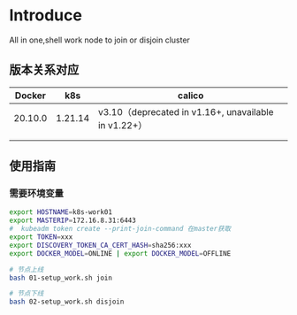 # Introduce
All in one,shell work node to join or disjoin cluster

## 版本关系对应

| Docker  | k8s     | calico                                               |
| ------- |---------| ---------------------------------------------------- |
| 20.10.0 | 1.21.14 | v3.10（deprecated in v1.16+, unavailable in v1.22+） |
|         |         |                                                      |
|         |         |                                                      |

## 使用指南
### 需要环境变量
```bash
export HOSTNAME=k8s-work01
export MASTERIP=172.16.8.31:6443
#  kubeadm token create --print-join-command 在master获取
export TOKEN=xxx
export DISCOVERY_TOKEN_CA_CERT_HASH=sha256:xxx
export DOCKER_MODEL=ONLINE | export DOCKER_MODEL=OFFLINE
```
```bash
# 节点上线
bash 01-setup_work.sh join

# 节点下线
bash 02-setup_work.sh disjoin
```